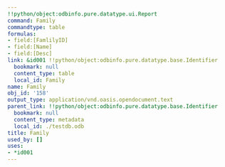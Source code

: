 ```yaml
---
!!python/object:odbinfo.pure.datatype.ui.Report
command: Family
commandtype: table
formulas:
- field:[FamlilyID]
- field:[Name]
- field:[Desc]
link: &id001 !!python/object:odbinfo.pure.datatype.base.Identifier
  bookmark: null
  content_type: table
  local_id: Family
name: Family
obj_id: '158'
output_type: application/vnd.oasis.opendocument.text
parent_link: !!python/object:odbinfo.pure.datatype.base.Identifier
  bookmark: null
  content_type: metadata
  local_id: ./testdb.odb
title: Family
used_by: []
uses:
- *id001
---
```


